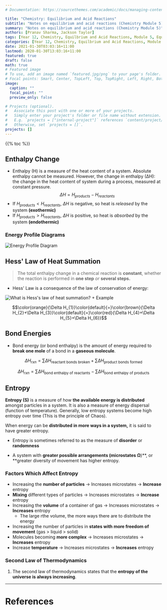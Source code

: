 ```yaml
---
# Documentation: https://sourcethemes.com/academic/docs/managing-content/

title: "Chemistry: Equilibrium and Acid Reactions"
subtitle: "Notes on equilibrium and acid reactions (Chemistry Module 5)"
summary: "Notes on equilibrium and acid reactions (Chemistry Module 5)"
authors: [Pranav Sharma, Jackson Taylor]
tags: [Year 12, Chemistry, Equilbrium and Acid Reactions, Module 5, Equilibrium, Acids and Bases]
categories: [Year 12, Chemistry, Equilbrium and Acid Reactions, Module 5, Equilibrium, Acids and Bases]
date: 2021-01-30T03:03:16+11:00
lastmod: 2020-01-30T13:03:16+11:00
featured: true
draft: false
math: true
# Featured image
# To use, add an image named `featured.jpg/png` to your page's folder.
# Focal points: Smart, Center, TopLeft, Top, TopRight, Left, Right, BottomLeft, Bottom, BottomRight.
image:
  caption: ""
  focal_point: ""
  preview_only: false

# Projects (optional).
#   Associate this post with one or more of your projects.
#   Simply enter your project's folder or file name without extension.
#   E.g. `projects = ["internal-project"]` references `content/project/deep-learning/index.md`.
#   Otherwise, set `projects = []`.
projects: []
---
```

{{% toc %}}

<!-- Start content below this line. If you need help, go to https://schoolnotes.xyz/docs/posts/ -->

## Enthalpy Change

- Enthalpy (H) is a measure of the heat content of a system. Absolute enthalpy cannot be measured. However, the change in enthalpy (∆H): the change in the heat content of system during a process, measured at constant pressure.
$$\Delta H=H_{products}-H_{reactants}$$
- If $H_{products} \lt H_{reactants},$ $\Delta H$ is negative, so heat is *released* by the system **(exothermic)**
- If $H_{products} \gt H_{reactants},$ $\Delta H$ is positive, so heat is *absorbed* by the system **(endothermic)**

### Energy Profile Diagrams

![Energy Profile Diagram](https://cdn.jsdelivr.net/gh/psharma04/image-repo@main/uploads/exothermic-and-endothermic-reaction-20201031130511863FpnykQOSNerL.png)



## Hess' Law of Heat Summation

> The total enthalpy change in a chemical reaction is **constant**, whether the reaction is performed in **one step** *or* **several steps.**

- Hess' Law is a consequence of the law of conservation of energy:

![What is Hess's law of heat summation? + Example](https://cdn.jsdelivr.net/gh/psharma04/image-repo@main/uploads/MlA1qqpkhe9NPR8dnjK1BCNpLnQpL2GTZaUpF2JFB82mMzXfuL1NaU4IMIEspvs0Drd7y-SFB-tY7g5nUHChY57OA6LZM50IIOKvz3tHEQfhuWQK.gif)

$$\color{orange}{\Delta H_{1}}\color{default}{=}\color{brown}{\Delta H_{2}+\Delta H_{3}}\color{default}{=}\color{red}{\Delta H_{4}+\Delta H_{5}+\Delta H_{6}}$$

## Bond Energies

- Bond energy (or bond enthalpy) is the amount of energy required to **break one mole** of a bond in a **gaseous molecule**.

$$\Delta H_{rxn}=\sum{\Delta H_{\text{reactant bonds broken}}}+\sum{\Delta H_{\text{product bonds formed}}}$$

$$\Delta H_{rxn}=\sum{\Delta H_{\text{bond enthalpy of reactants}}}-\sum{\Delta H_{\text{bond enthalpy of products}}}$$

## Entropy

**Entropy (S)** is a measure of how **the available energy is distributed** amongst particles in a system. It is also a measure of energy dispersal (function of temperature). Generally, low entropy systems become high entropy over time (This is the principle of Chaos).

When energy can be **distributed in more ways in a system,** it is said to have greater entropy.

- Entropy is sometimes referred to as the measure of **disorder** or **randomness**

- A system with **greater possible arrangements (microstates** **Ω**)**, or **greater diversity of movement has higher entropy.

### Factors Which Affect Entropy

- Increasing the **number of particles** → Increases microstates → **Increase** entropy
- **Mixing** different types of particles → Increases microstates → **Increase** entropy
- Increasing the **volume** of a container of gas → Increases microstates → **Increases** entropy
  - The large rthe volume, the more ways there are to distribute the energy
- Increasing the number of particles in **states with more freedom of movement** (gas > liquid > solid)
- Molecules becoming **more complex** → Increases microstates → **Increases** entropy
- Increase **temperature** → Increases microstates → **Increases** entropy

### Second Law of Thermodynamics

1. The second law of thermodynamics states that the **entropy of the universe is always increasing**.

---
# References
<!-- Footnotes and references go below this line -->
